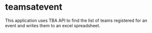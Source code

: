 # teamsatevent
This application uses TBA API to find the list of teams registered for an event and writes them to an excel spreadsheet.
